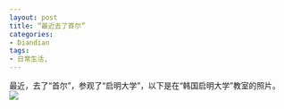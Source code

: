 ```yaml
---
layout: post
title: “最近去了首尔”
categories:
- Diandian
tags:
- 日常生活, 
---
```

最近，去了“首尔”，参观了“启明大学”，以下是在“韩国启明大学”教室的照片。
<br />
<img src="http://m1.img.srcdd.com/farm5/d/2012/0627/10/43C9904086205445C9F6D6D56B5124FB_B500_900_500_375.JPEG" />